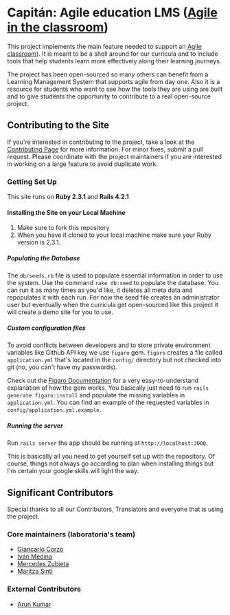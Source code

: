 # Capitán: Agile education LMS ([Agile in the classroom](https://medium.com/laboratoria/the-agile-classroom-embracing-an-agile-mindset-in-education-ae0f19e801f3#.a4ii4k31d))

This project implements the main feature needed to support an [Agile classroom](https://medium.com/laboratoria/the-agile-classroom-embracing-an-agile-mindset-in-education-ae0f19e801f3#.a4ii4k31d)). It is meant to be a shell around for our curricula and to include tools that help students learn more effectively along their learning journeys.

The project has been open-sourced so many others can benefit from a Learning Management System that supports agile from day one. Also it is a resource for students who want to see how the tools they are using are built and to give students the opportunity to contribute to a real open-source project.

## Contributing to the Site

If you're interested in contributing to the project, take a look at the [Contributing Page]() for more information.
For minor fixes, submit a pull request. Please coordinate with the project maintainers if you are interested in working on a large feature to avoid duplicate work.

### Getting Set Up

This site runs on **Ruby 2.3.1** and **Rails 4.2.1**

#### Installing the Site on your Local Machine

1. Make sure to fork this repository
2. When you have it cloned to your local machine make sure your Ruby version is 2.3.1.

##### Populating the Database

The `db/seeds.rb` file is used to populate essential information in order to use the system.  Use the command `rake db:seed` to populate the database. You can run it as many times as you'd like, it deletes all meta data and repopulates it with each run.  For now the seed file creates an administrator user but eventually when the curricula get open-sourced like this project it will create a demo site for you to use.

##### Custom configuration files

To avoid conflicts between developers and to store private environment variables like Github API key we use `figaro` gem. `figaro` creates a file called `application.yml` that's located in the `config/` directory but not checked into git (no, you can't have my passwords).

Check out the [Figaro Documentation](https://github.com/laserlemon/figaro) for a very easy-to-understand explanation of how the gem works. You basically just need to run `rails generate figaro:install` and populate the missing variables in `application.yml`.  You can find an example of the requested variables in `config/application.yml.example`.

##### Running the server

Run `rails server` the app should be running at `http://localhost:3000`.

This is basically all you need to get yourself set up with the repository. Of course, things not always go according to plan when installing things but I'm certain your google skills will light the way.

## Significant Contributors

Special thanks to all our Contributors, Translators and everyone that is using the project.

### Core maintainers (laboratoria's team)
* [Giancarlo Corzo](https://github.com/giancorzo)
* [Iván Medina](https://github.com/ivandevp)
* [Mercedes Zubieta](https://github.com/MercedesZubieta)
* [Maritza Sinti](https://github.com/MaritzaVst)

### External Contributors
* [Arun Kumar](https://github.com/arun1595)
